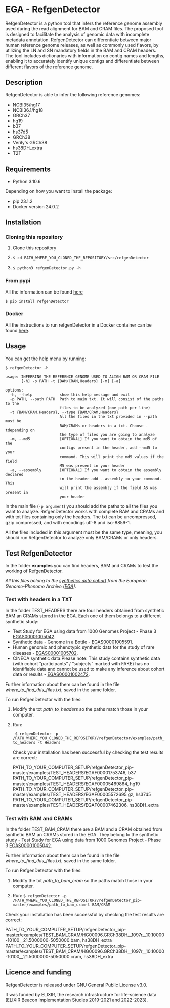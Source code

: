 # EGA - RefgenDetector

RefgenDetector is a python tool that infers the reference genome assembly used during the read alignment for BAM and
CRAM files. The proposed tool is designed to facilitate the analysis of genomic data with incomplete metadata
annotation. RefgenDetector can differentiate between major human reference genome releases, as well as commonly used
flavors, by utilizing the LN and SN mandatory fields in the BAM and CRAM headers. The tool includes dictionaries with
information on contig names and lengths, enabling it to accurately identify unique contigs and differentiate between
different flavors of the reference genome.

## Description

RefgenDetector is able to infer the following reference genomes:

- NCBI35/hg17
- NCBI36.1/hg18
- GRCh37
- hg19
- b37
- hs37d5
- GRCh38
- Verily's GRCh38
- hs38DH_extra
- T2T

## Requirements

- Python 3.10.6

Depending on how you want to install the package:

- pip 23.1.2
- Docker version 24.0.2

## Installation

### Cloning this repository

1. Clone this repository

2. ``` $ cd PATH_WHERE_YOU_CLONED_THE_REPOSITORY/src/refgenDetector ```

3. ``$ python3 refgenDetector.py -h ``

### From pypi

All the information can be found [here](https://pypi.org/project/refgenDetector/)

``$ pip install refgenDetector``

### Docker

All the instructions to run refgenDetector in a Docker container can be found [here](https://hub.docker.com/r/beacon2ri/refgendetector). 

## Usage

You can get the help menu by running:

```
$ refgenDetector -h
```

```
usage: INFERRING THE REFERENCE GENOME USED TO ALIGN BAM OR CRAM FILE
       [-h] -p PATH -t {BAM/CRAM,Headers} [-m] [-a]

options:
  -h, --help            show this help message and exit
  -p PATH, --path PATH  Path to main txt. It will consist of the paths to the
                        files to be analyzed (one path per line)
  -t {BAM/CRAM,Headers}, --type {BAM/CRAM,Headers}
                        All the files in the txt provided in --path must be
                        BAM/CRAMs or headers in a txt. Choose -tdepending on
                        the type of files you are going to analyze
  -m, --md5             [OPTIONAL] If you want to obtain the md5 of the
                        contigs present in the header, add --md5 to your
                        command. This will print the md5 values if the field
                        M5 was present in your header
  -a, --assembly        [OPTIONAL] If you want to obtain the assembly declared
                        in the header add --assembly to your command. This
                        will print the assembly if the field AS was present in
                        your header

```

In the main file (```-p argument```) you should add the paths to all the files you want to analyze. RefgenDetector
works with complete BAM and CRAMs and with txt files containing only the headers. The txt can be uncompressed, gzip
compressed, and with encodings utf-8 and iso-8859-1.

All the files included in this argument must be the same type, meaning, you should run RefgenDetector to analyze only
BAM/CRAMs or only headers.

## Test RefgenDetector

In the folder **examples** you can find headers, BAM and CRAMs to test the working of RefgenDetector.

*All this files belong to the [synthetics data cohort](https://ega-archive.org/synthetic-data) from the European
Genome-Phenome Archive ([EGA](https://ega-archive.org/)).*

### Test with headers in a TXT

In the folder TEST_HEADERS there are four headers obtained from synthetic BAM an CRAMs stored in the EGA. Each one of
them belongs to a different synthetic study:

- Test Study for EGA using data from 1000 Genomes Project - Phase
  3 [EGAS00001005042](https://ega-archive.org/studies/EGAS00001005042).
- Synthetic data - Genome in a Bottle - [EGAS00001005591](https://ega-archive.org/studies/EGAS00001005591).
- Human genomic and phenotypic synthetic data for the study of rare
  diseases - [EGAS00001005702](https://ega-archive.org/studies/EGAS00001005702).
- CINECA synthetic data.Please note: This study contains synthetic data (with cohort “participants” / ”subjects” marked
  with FAKE) has no identifiable data and cannot be used to make any inference about cohort data or
  results - [EGAS00001002472](https://ega-archive.org/studies/EGAS00001002472).

Further information about them can be found in the file *where_to_find_this_files.txt*, saved in the same folder.

To run RefgenDetector with the files:

1. Modify the txt *path_to_headers* so the paths match those in your computer.
2. Run:

   ``` $ refgenDetector -p /PATH_WHERE_YOU_CLONED_THE_REPOSITORY/refgenDetector/examples/path_to_headers -t Headers```

   Check your installation has been successful by checking the test results are correct:

   PATH_TO_YOUR_COMPUTER_SETUP/refgenDetector_pip-master/examples/TEST_HEADERS/EGAF00001753746, b37
   PATH_TO_YOUR_COMPUTER_SETUP/refgenDetector_pip-master/examples/TEST_HEADERS/EGAF00005469864, hg19
   PATH_TO_YOUR_COMPUTER_SETUP/refgenDetector_pip-master/examples/TEST_HEADERS/EGAF00005572695.gz, hs37d5
   PATH_TO_YOUR_COMPUTER_SETUP/refgenDetector_pip-master/examples/TEST_HEADERS/EGAF00007462306, hs38DH_extra

### Test with BAM and CRAMs

In the folder TEST_BAM_CRAM there are a BAM and a CRAM obtained from synthetic BAM an CRAMs stored in the EGA. They
belong to the synthetic study - Test Study for EGA using data from 1000 Genomes Project - Phase
3 [EGAS00001005042](https://ega-archive.org/studies/EGAS00001005042).

Further information about them can be found in the file *where_to_find_this_files.txt*, saved in the same folder.

To run RefgenDetector with the files:

1. Modify the txt *path_to_bam_cram* so the paths match those in your computer.

2. Run:
`` $ refgenDetector -p /PATH_WHERE_YOU_CLONED_THE_REPOSITORY/refgenDetector_pip-master/examples/path_to_bam_cram-t BAM/CRAM ``

Check your installation has been successful by checking the test results are correct:

PATH_TO_YOUR_COMPUTER_SETUP/refgenDetector_pip-master/examples/TEST_BAM_CRAM/HG00096.GRCh38DH__1097r__10.10000-10100__21.5000000-5050000.bam, hs38DH_extra
PATH_TO_YOUR_COMPUTER_SETUP/refgenDetector_pip-master/examples/TEST_BAM_CRAM/HG00096.GRCh38DH__1097r__10.10000-10100__21.5000000-5050000.cram, hs38DH_extra

## Licence and funding

RefgenDetector is released under GNU General Public License v3.0.

It was funded by ELIXIR, the research infrastructure for life-science data (ELIXIR Beacon Implementation Studies
2019-2021 and 2022-2023).
